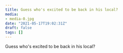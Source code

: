```yaml
---
title: Guess who's excited to be back in his local?
media:
- media-0.jpg
date: "2021-05-17T19:02:31Z"
draft: false
tags: []
---
```

Guess who's excited to be back in his local?
